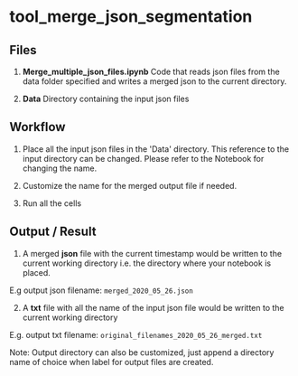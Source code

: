 # tool_merge_json_segmentation

## Files

1. **Merge_multiple_json_files.ipynb** Code that reads json files from the data folder specified and 
writes a merged json to the current directory.

2. **Data** Directory containing the input json files
    
## Workflow

1. Place all the input json files in the 'Data' directory. This reference to the input directory 
can be changed. Please refer to the Notebook for changing the name.

2. Customize the name for the merged output file if needed.

3. Run all the cells

## Output / Result

1. A merged **json** file with the current timestamp would be written to the current working directory i.e. 
the directory where your notebook is placed.

E.g output json filename: `merged_2020_05_26.json`

2. A **txt** file with all the name of the input json file would be written to the current working directory

E.g. output txt filename: `original_filenames_2020_05_26_merged.txt`

Note: Output directory can also be customized, just append a directory name of choice when label for output
files are created.